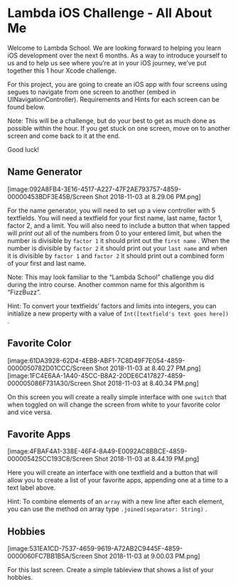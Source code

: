 # Lambda iOS Challenge - All About Me
Welcome to Lambda School. We are looking forward to helping you learn iOS development over the next 6 months. As a way to introduce yourself to us and to help us see where you’re at in your iOS journey, we’ve put together this 1 hour Xcode challenge. 

For this project, you are going to create an iOS app with four screens using segues to navigate from one screen to another (embed in UINavigationController). Requirements and Hints for each screen can be found below.

Note: This will be a challenge, but do your best to get as much done as possible within the hour. If you get stuck on one screen, move on to another screen and come back to it at the end. 

Good luck!

## Name Generator

[image:092A8FB4-3E16-4517-A227-47F2AE793757-4859-00000453BDF3E45B/Screen Shot 2018-11-03 at 8.29.06 PM.png]

For the name generator, you will need to set up a view controller with 5 textfields. You will need a textfield for your first name, last name, factor 1, factor 2, and a limit. You will also need to include a button that when tapped will *print out* all of the numbers from 0 to your entered limit, but when the number is divisible by `factor 1`  it should print out the `first name` . When the number is divisible by   `factor 2` it should print out your `last name`  and when it is divisible by `factor 1` and `factor 2` it should print out a combined form of your first and last name. 

Note: This may look familiar to the “Lambda School” challenge you did during the intro course. Another common name for this algorithm is “FizzBuzz”.

Hint: To convert your textfields’ factors and limits into integers, you can initialize a new property with a value of `Int([textfield's text goes here])` .  

## Favorite Color
[image:61DA3928-62D4-4EB8-ABF1-7C8D49F7E054-4859-0000050782D01CCC/Screen Shot 2018-11-03 at 8.40.27 PM.png]
[image:1FC4E6AA-1A40-45CC-B8A2-20DE6C417827-4859-000005086F731A30/Screen Shot 2018-11-03 at 8.40.34 PM.png]

On this screen you will create a really simple interface with one `switch` that when toggled on will change the screen from white to your favorite color and vice versa. 

## Favorite Apps
[image:4FBAF4A1-338E-46F4-8A49-E0092AC8BBCE-4859-000005425CC193C8/Screen Shot 2018-11-03 at 8.44.19 PM.png]

Here you will create an interface with one textfield and a button that will allow you to create a list of your favorite apps, appending one at a time to a text label above.

Hint: To combine elements of an  `array`  with a new line after each element, you can use the method on array type `.joined(separator: String)` .

## Hobbies
[image:531EA1CD-7537-4659-9619-A72AB2C9445F-4859-0000060FC7BB1B5A/Screen Shot 2018-11-03 at 9.00.03 PM.png]

For this last screen. Create a simple tableview that shows a list of your hobbies.

